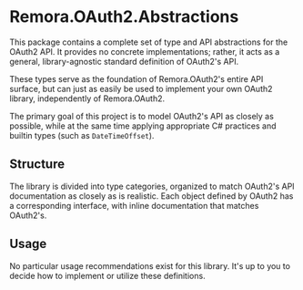 Remora.OAuth2.Abstractions
===============================

This package contains a complete set of type and API abstractions for the 
OAuth2 API. It provides no concrete implementations; rather, it acts as a 
general, library-agnostic standard definition of OAuth2's API.

These types serve as the foundation of Remora.OAuth2's entire API surface, but 
can just as easily be used to implement your own OAuth2 library, independently
of Remora.OAuth2.

The primary goal of this project is to model OAuth2's API as closely as 
possible, while at the same time applying appropriate C# practices and builtin
types (such as `DateTimeOffset`).

## Structure
The library is divided into type categories, organized to match OAuth2's API 
documentation as closely as is realistic. Each object defined by OAuth2 has a 
corresponding interface, with inline documentation that matches OAuth2's.

## Usage
No particular usage recommendations exist for this library. It's up to you to 
decide how to implement or utilize these definitions.
